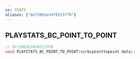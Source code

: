 ```yaml
---
ns: STATS
aliases: ["0x73001e34f85137f8"]
---
```

## PLAYSTATS_BC_POINT_TO_POINT

```c
// 0x73001E34F85137F8
void PLAYSTATS_BC_POINT_TO_POINT(scrbcpointtopoint data);
```
